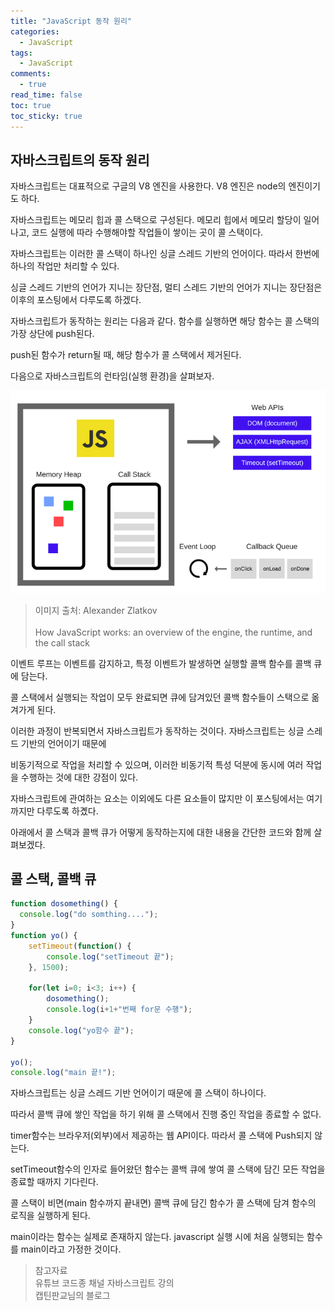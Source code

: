 ```yaml
---
title: "JavaScript 동작 원리"
categories:
  - JavaScript
tags:
  - JavaScript
comments:
  - true
read_time: false
toc: true
toc_sticky: true
---
```



## 자바스크립트의 동작 원리

자바스크립트는 대표적으로 구글의 V8 엔진을 사용한다. V8 엔진은 node의 엔진이기도 하다.

자바스크립트는 메모리 힙과 콜 스택으로 구성된다. 메모리 힙에서 메모리 할당이 일어나고, 코드 실행에 따라 수행해야할 작업들이 쌓이는 곳이 콜 스택이다.

자바스크립트는 이러한 콜 스택이 하나인 싱글 스레드 기반의 언어이다. 따라서 한번에 하나의 작업만 처리할 수 있다. 

싱글 스레드 기반의 언어가 지니는 장단점, 멀티 스레드 기반의 언어가 지니는 장단점은 이후의 포스팅에서 다루도록 하겠다.

자바스크립트가 동작하는 원리는 다음과 같다. 함수를 실행하면 해당 함수는 콜 스택의 가장 상단에 push된다. 

push된 함수가 return될 때, 해당 함수가 콜 스택에서 제거된다.

다음으로 자바스크립트의 런타임(실행 환경)을 살펴보자.

![자바스크립트 런타임](/assets/img/js/js_runtime.png)

>이미지 출처: Alexander Zlatkov<br>  
>How JavaScript works: an overview of the engine, the runtime, and the call stack 

이벤트 루프는 이벤트를 감지하고, 특정 이벤트가 발생하면 실행할 콜백 함수를 콜백 큐에 담는다.

콜 스택에서 실행되는 작업이 모두 완료되면 큐에 담겨있던 콜백 함수들이 스택으로 옮겨가게 된다.

이러한 과정이 반복되면서 자바스크립트가 동작하는 것이다. 자바스크립트는 싱글 스레드 기반의 언어이기 때문에

비동기적으로 작업을 처리할 수 있으며, 이러한 비동기적 특성 덕분에 동시에 여러 작업을 수행하는 것에 대한 강점이 있다.

자바스크립트에 관여하는 요소는 이외에도 다른 요소들이 많지만 이 포스팅에서는 여기까지만 다루도록 하곘다.

아래에서 콜 스택과 콜백 큐가 어떻게 동작하는지에 대한 내용을 간단한 코드와 함께 살펴보겠다.


## 콜 스택, 콜백 큐

```js
function dosomething() {
  console.log("do somthing....");
}
function yo() {
    setTimeout(function() {
        console.log("setTimeout 끝");
    }, 1500);

    for(let i=0; i<3; i++) {
        dosomething();
        console.log(i+1+"번째 for문 수행");
    }
    console.log("yo함수 끝");
}

yo();
console.log("main 끝!");
```

자바스크립트는 싱글 스레드 기반 언어이기 때문에 콜 스택이 하나이다.

따라서 콜백 큐에 쌓인 작업을 하기 위해 콜 스택에서 진행 중인 작업을 종료할 수 없다.

timer함수는 브라우저(외부)에서 제공하는 웹 API이다. 따라서 콜 스택에 Push되지 않는다.

setTimeout함수의 인자로 들어왔던 함수는 콜백 큐에 쌓여 콜 스택에 담긴 모든 작업을 종료할 때까지 기다린다.

콜 스택이 비면(main 함수까지 끝내면) 콜백 큐에 담긴 함수가 콜 스택에 담겨 함수의 로직을 실행하게 된다. 

main이라는 함수는 실제로 존재하지 않는다. javascript 실행 시에 처음 실행되는 함수를 main이라고 가정한 것이다.

>참고자료<br>
>유튜브 코드종 채널 자바스크립트 강의<br>
>캡틴판교님의 블로그